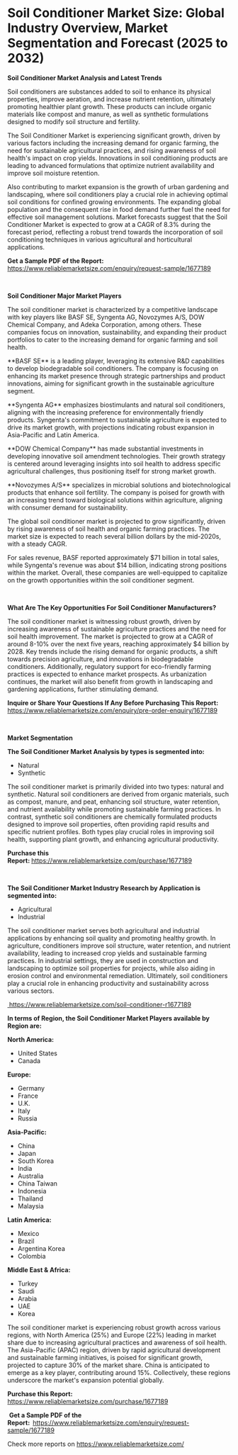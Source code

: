 <p><h1>Soil Conditioner Market Size: Global Industry Overview, Market Segmentation and Forecast (2025 to 2032)</h1></p><p><strong>Soil Conditioner Market Analysis and Latest Trends</strong></p>
<p><p>Soil conditioners are substances added to soil to enhance its physical properties, improve aeration, and increase nutrient retention, ultimately promoting healthier plant growth. These products can include organic materials like compost and manure, as well as synthetic formulations designed to modify soil structure and fertility.</p><p>The Soil Conditioner Market is experiencing significant growth, driven by various factors including the increasing demand for organic farming, the need for sustainable agricultural practices, and rising awareness of soil health's impact on crop yields. Innovations in soil conditioning products are leading to advanced formulations that optimize nutrient availability and improve soil moisture retention. </p><p>Also contributing to market expansion is the growth of urban gardening and landscaping, where soil conditioners play a crucial role in achieving optimal soil conditions for confined growing environments. The expanding global population and the consequent rise in food demand further fuel the need for effective soil management solutions. Market forecasts suggest that the Soil Conditioner Market is expected to grow at a CAGR of 8.3% during the forecast period, reflecting a robust trend towards the incorporation of soil conditioning techniques in various agricultural and horticultural applications.</p></p>
<p><strong>Get a Sample PDF of the Report:&nbsp;</strong> <a href="https://www.reliablemarketsize.com/enquiry/request-sample/1677189?utm_campaign=2439&utm_medium=2&utm_source=Github&utm_content=ia&utm_term=24032025&utm_id=soil-conditioner">https://www.reliablemarketsize.com/enquiry/request-sample/1677189</a></p>
<p>&nbsp;</p>
<p><strong>Soil Conditioner Major Market Players</strong></p>
<p><p>The soil conditioner market is characterized by a competitive landscape with key players like BASF SE, Syngenta AG, Novozymes A/S, DOW Chemical Company, and Adeka Corporation, among others. These companies focus on innovation, sustainability, and expanding their product portfolios to cater to the increasing demand for organic farming and soil health.</p><p>**BASF SE** is a leading player, leveraging its extensive R&D capabilities to develop biodegradable soil conditioners. The company is focusing on enhancing its market presence through strategic partnerships and product innovations, aiming for significant growth in the sustainable agriculture segment.</p><p>**Syngenta AG** emphasizes biostimulants and natural soil conditioners, aligning with the increasing preference for environmentally friendly products. Syngenta's commitment to sustainable agriculture is expected to drive its market growth, with projections indicating robust expansion in Asia-Pacific and Latin America.</p><p>**DOW Chemical Company** has made substantial investments in developing innovative soil amendment technologies. Their growth strategy is centered around leveraging insights into soil health to address specific agricultural challenges, thus positioning itself for strong market growth.</p><p>**Novozymes A/S** specializes in microbial solutions and biotechnological products that enhance soil fertility. The company is poised for growth with an increasing trend toward biological solutions within agriculture, aligning with consumer demand for sustainability.</p><p>The global soil conditioner market is projected to grow significantly, driven by rising awareness of soil health and organic farming practices. The market size is expected to reach several billion dollars by the mid-2020s, with a steady CAGR. </p><p>For sales revenue, BASF reported approximately $71 billion in total sales, while Syngenta's revenue was about $14 billion, indicating strong positions within the market. Overall, these companies are well-equipped to capitalize on the growth opportunities within the soil conditioner segment.</p></p>
<p>&nbsp;</p>
<p><strong>What Are The Key Opportunities For Soil Conditioner Manufacturers?</strong></p>
<p><p>The soil conditioner market is witnessing robust growth, driven by increasing awareness of sustainable agriculture practices and the need for soil health improvement. The market is projected to grow at a CAGR of around 8-10% over the next five years, reaching approximately $4 billion by 2028. Key trends include the rising demand for organic products, a shift towards precision agriculture, and innovations in biodegradable conditioners. Additionally, regulatory support for eco-friendly farming practices is expected to enhance market prospects. As urbanization continues, the market will also benefit from growth in landscaping and gardening applications, further stimulating demand.</p></p>
<p><strong>Inquire or Share Your Questions If Any Before Purchasing This Report:</strong> <a href="https://www.reliablemarketsize.com/enquiry/pre-order-enquiry/1677189?utm_campaign=2439&utm_medium=2&utm_source=Github&utm_content=ia&utm_term=24032025&utm_id=soil-conditioner">https://www.reliablemarketsize.com/enquiry/pre-order-enquiry/1677189</a></p>
<p>&nbsp;</p>
<p><strong>Market Segmentation</strong></p>
<p><strong>The Soil Conditioner Market Analysis by types is segmented into:</strong></p>
<p><ul><li>Natural</li><li>Synthetic</li></ul></p>
<p><p>The soil conditioner market is primarily divided into two types: natural and synthetic. Natural soil conditioners are derived from organic materials, such as compost, manure, and peat, enhancing soil structure, water retention, and nutrient availability while promoting sustainable farming practices. In contrast, synthetic soil conditioners are chemically formulated products designed to improve soil properties, often providing rapid results and specific nutrient profiles. Both types play crucial roles in improving soil health, supporting plant growth, and enhancing agricultural productivity.</p></p>
<p><strong>Purchase this Report:&nbsp;</strong><a href="https://www.reliablemarketsize.com/purchase/1677189?utm_campaign=2439&utm_medium=2&utm_source=Github&utm_content=ia&utm_term=24032025&utm_id=soil-conditioner">https://www.reliablemarketsize.com/purchase/1677189</a></p>
<p>&nbsp;</p>
<p><strong>The Soil Conditioner Market Industry Research by Application is segmented into:</strong></p>
<p><ul><li>Agricultural</li><li>Industrial</li></ul></p>
<p><p>The soil conditioner market serves both agricultural and industrial applications by enhancing soil quality and promoting healthy growth. In agriculture, conditioners improve soil structure, water retention, and nutrient availability, leading to increased crop yields and sustainable farming practices. In industrial settings, they are used in construction and landscaping to optimize soil properties for projects, while also aiding in erosion control and environmental remediation. Ultimately, soil conditioners play a crucial role in enhancing productivity and sustainability across various sectors.</p></p>
<p><a href="https://www.reliablemarketsize.com/soil-conditioner-r1677189?utm_campaign=2439&utm_medium=2&utm_source=Github&utm_content=ia&utm_term=24032025&utm_id=soil-conditioner">&nbsp;https://www.reliablemarketsize.com/soil-conditioner-r1677189</a></p>
<p><strong>In terms of Region, the Soil Conditioner Market Players available by Region are:</strong></p>
<p>
    <p> <strong> North America: </strong>
        <ul>
            <li>United States</li>
            <li>Canada</li>
        </ul>
        </p> 
    <p> <strong> Europe: </strong>
        <ul>
            <li>Germany</li>
            <li>France</li>
            <li>U.K.</li>
            <li>Italy</li>
            <li>Russia</li>
        </ul>
        </p> 
    <p> <strong> Asia-Pacific: </strong>
        <ul>
            <li>China</li>
            <li>Japan</li>
            <li>South Korea</li>
            <li>India</li>
            <li>Australia</li>
            <li>China Taiwan</li>
            <li>Indonesia</li>
            <li>Thailand</li>
            <li>Malaysia</li>
        </ul>
        </p> 
    <p> <strong> Latin America: </strong>
        <ul>
            <li>Mexico</li>
            <li>Brazil</li>
            <li>Argentina Korea</li>
            <li>Colombia</li>
        </ul>
        </p> 
    <p> <strong> Middle East & Africa: </strong>
        <ul>
            <li>Turkey</li>
            <li>Saudi</li>
            <li>Arabia</li>
            <li>UAE</li>
            <li>Korea</li>
        </ul>
    </p>
    </p>
<p><p>The soil conditioner market is experiencing robust growth across various regions, with North America (25%) and Europe (22%) leading in market share due to increasing agricultural practices and awareness of soil health. The Asia-Pacific (APAC) region, driven by rapid agricultural development and sustainable farming initiatives, is poised for significant growth, projected to capture 30% of the market share. China is anticipated to emerge as a key player, contributing around 15%. Collectively, these regions underscore the market's expansion potential globally.</p></p>
<p><strong>Purchase this Report: </strong><a href="https://www.reliablemarketsize.com/purchase/1677189?utm_campaign=2439&utm_medium=2&utm_source=Github&utm_content=ia&utm_term=24032025&utm_id=soil-conditioner">https://www.reliablemarketsize.com/purchase/1677189</a></p>
<p>&nbsp;<strong>Get a Sample PDF of the Report:&nbsp;&nbsp;</strong><a href="https://www.reliablemarketsize.com/enquiry/request-sample/1677189?utm_campaign=2439&utm_medium=2&utm_source=Github&utm_content=ia&utm_term=24032025&utm_id=soil-conditioner">https://www.reliablemarketsize.com/enquiry/request-sample/1677189</a></p>
<p><strong></strong></p>
<p>Check more reports on <a href="https://www.reliablemarketsize.com/?utm_campaign=2439&utm_medium=2&utm_source=Github&utm_content=ia&utm_term=24032025&utm_id=soil-conditioner">https://www.reliablemarketsize.com/</a></p>